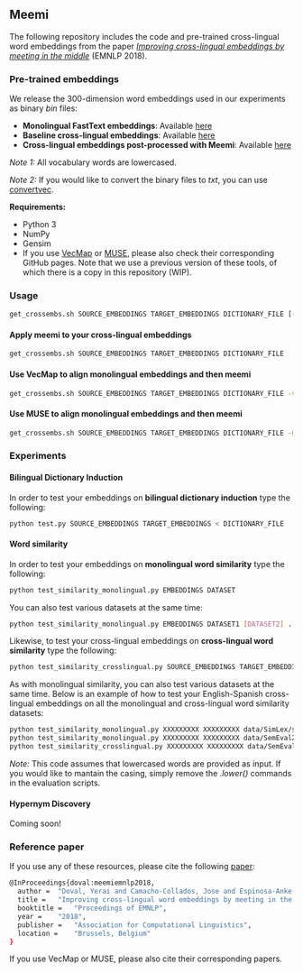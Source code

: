 ## Meemi

The following repository includes the code and pre-trained cross-lingual word embeddings from the paper *[Improving cross-lingual embeddings by meeting in the middle]()*  (EMNLP 2018).


### Pre-trained embeddings

We release the 300-dimension word embeddings used in our experiments as binary *bin* files:

- **Monolingual FastText embeddings**: Available [here](https://drive.google.com/drive/folders/1sQNZN4_2GRkK0Pb1pRJaOpM6Nh8yHJpX?usp=sharing)
- **Baseline cross-lingual embeddings**: Available [here](https://drive.google.com/drive/folders/1Qq5_fC9kqWUA_YwP3SLPpjCB_KMNvxlB?usp=sharing)
- **Cross-lingual embeddings post-processed with Meemi**: Available [here](https://drive.google.com/drive/folders/1q0SijS7dcPqN0_N3Ct5_GTKDu3N-_5xB?usp=sharing)

*Note 1:* All vocabulary words are lowercased.

*Note 2:* If you would like to convert the binary files to *txt*, you can use [convertvec](https://github.com/marekrei/convertvec).


**Requirements:**

- Python 3
- NumPy
- Gensim
- If you use [VecMap](https://github.com/artetxem/vecmap) or [MUSE](https://github.com/facebookresearch/MUSE), please also check their corresponding GitHub pages. Note that we use a previous version of these tools, of which there is a copy in this repository (WIP).

### Usage

```bash
get_crossembs.sh SOURCE_EMBEDDINGS TARGET_EMBEDDINGS DICTIONARY_FILE [-vecmap | -muse TRAIN_DICT VALID_DICT]
```

#### Apply meemi to your cross-lingual embeddings

```bash
get_crossembs.sh SOURCE_EMBEDDINGS TARGET_EMBEDDINGS DICTIONARY_FILE
```

#### Use VecMap to align monolingual embeddings and then meemi

```bash
get_crossembs.sh SOURCE_EMBEDDINGS TARGET_EMBEDDINGS DICTIONARY_FILE -vecmap
```

#### Use MUSE to align monolingual embeddings and then meemi

```bash
get_crossembs.sh SOURCE_EMBEDDINGS TARGET_EMBEDDINGS DICTIONARY_FILE -muse TRAIN_SIZE VALID_SIZE
```

### Experiments


#### Bilingual Dictionary Induction

In order to test your embeddings on **bilingual dictionary induction** type the following:

```bash
python test.py SOURCE_EMBEDDINGS TARGET_EMBEDDINGS < DICTIONARY_FILE
```

#### Word similarity

In order to test your embeddings on **monolingual word similarity** type the following:

```bash
python test_similarity_monolingual.py EMBEDDINGS DATASET
```
You can also test various datasets at the same time:

```bash
python test_similarity_monolingual.py EMBEDDINGS DATASET1 [DATASET2] ... [DATASETN]
```
Likewise, to test your cross-lingual embeddings on **cross-lingual word similarity** type the following:

```bash
python test_similarity_crosslingual.py SOURCE_EMBEDDINGS TARGET_EMBEDDINGS DATASET
```
As with monolingual similarity, you can also test various datasets at the same time. Below is an example of how to test your English-Spanish cross-lingual embeddings on all the monolingual and cross-lingual word similarity datasets:

```bash
python test_similarity_monolingual.py XXXXXXXXX XXXXXXXXX data/SimLex/simlex-999_english.txt data/SemEval2018-subtask1-monolingual/english.txt data/rg65-monolingual/rg65_english.txt data/WS353-monolingual/WS353-english-sim.txt
python test_similarity_monolingual.py XXXXXXXXX XXXXXXXXX data/SemEval2018-subtask1-monolingual/spanish.txt data/rg65-monolingual/rg65_spanish.txt 
python test_similarity_crosslingual.py XXXXXXXXX XXXXXXXXX data/SemEval2018-subtask2-crosslingual/en-es.txt data/rg65-crosslingual/rg65_EN-ES.txt
```
*Note:* This code assumes that lowercased words are provided as input. If you would like to mantain the casing, simply remove the *.lower()* commands in the evaluation scripts.

#### Hypernym Discovery

Coming soon!

### Reference paper

If you use any of these resources, please cite the following [paper]():
```bash
@InProceedings{doval:meemiemnlp2018,
  author = 	"Doval, Yerai and Camacho-Collados, Jose and Espinosa-Anke, Luis and Schockaert, Steven",
  title = 	"Improving cross-lingual word embeddings by meeting in the middle",
  booktitle = 	"Proceedings of EMNLP",
  year = 	"2018",
  publisher = 	"Association for Computational Linguistics",
  location = 	"Brussels, Belgium"
}

```

If you use VecMap or MUSE, please also cite their corresponding papers.
